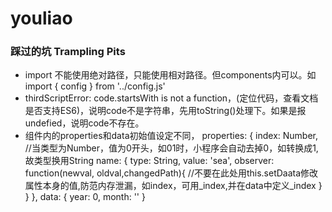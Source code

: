 # youliao


### 踩过的坑 Trampling Pits

* import 不能使用绝对路径，只能使用相对路径。但components内可以。如import { config } from '../config.js'
* thirdScriptError: code.startsWith is not a function，(定位代码，查看文档是否支持ES6)，说明code不是字符串，先用toString()处理下。如果是报undefied，说明code不存在。
* 组件内的properties和data初始值设定不同，
properties: {
  index: Number, //当类型为Number，值为0开头，如01时，小程序会自动去掉0，如转换成1,故类型换用String
  name: {
    type: String,
    value: 'sea',
    observer: function(newval, oldval,changedPath){
      //不要在此处用this.setDaata修改属性本身的值,防范内存泄漏，如index，可用_index,并在data中定义_index
    }
  }
}, 
data: {
  year: 0,
  month: ''
}